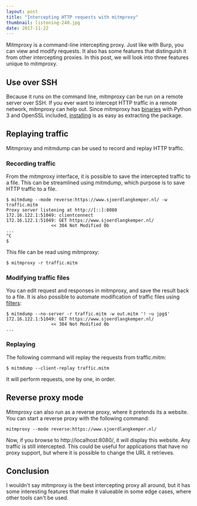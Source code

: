 ```yaml
---
layout: post
title: "Intercepting HTTP requests with mitmproxy"
thumbnail: listening-240.jpg
date: 2017-11-22
---
```


Mitmproxy is a command-line intercepting proxy. Just like with Burp, you can view and modify requests. It also has some features that distinguish it from other intercepting proxies. In this post, we will look into three features unique to mitmproxy.

<!-- photo source: https://www.flickr.com/photos/dotbenjamin/2843144877 -->

## Use over SSH

Because it runs on the command line, mitmproxy can be run on a remote server over SSH. If you ever want to intercept HTTP traffic in a remote network, mitmproxy can help out. Since mitmproxy has [binaries](https://github.com/mitmproxy/mitmproxy/releases) with Python 3 and OpenSSL included, [installing](http://docs.mitmproxy.org/en/stable/install.html) is as easy as extracting the package.

## Replaying traffic

Mitmproxy and mitmdump can be used to record and replay HTTP traffic.

### Recording traffic

From the mitmproxy interface, it is possible to save the intercepted traffic to a file. This can be streamlined using mitmdump, which purpose is to save HTTP traffic to a file.

    $ mitmdump --mode reverse:https://www.sjoerdlangkemper.nl/ -w traffic.mitm
    Proxy server listening at http://[::]:8080
    172.16.122.1:51049: clientconnect
    172.16.122.1:51049: GET https://www.sjoerdlangkemper.nl/
                     << 304 Not Modified 0b
    ...
    ^C
    $

This file can be read using mitmproxy:

    $ mitmproxy -r traffic.mitm

### Modifying traffic files

You can edit request and responses in mitmproxy, and save the result back to a file. It is also possible to automate modification of traffic files using [filters](http://docs.mitmproxy.org/en/stable/features/filters.html):

    $ mitmdump --no-server -r traffic.mitm -w out.mitm '! ~u jpg$'
    172.16.122.1:51049: GET https://www.sjoerdlangkemper.nl/
                     << 304 Not Modified 0b
    ...

### Replaying

The following command will replay the requests from traffic.mitm:

    $ mitmdump --client-replay traffic.mitm

It will perform requests, one by one, in order.
    
## Reverse proxy mode

Mitmproxy can also run as a reverse proxy, where it pretends its a website. You can start a reverse proxy with the following command:

    mitmproxy --mode reverse:https://www.sjoerdlangkemper.nl/

Now, if you browse to http://localhost:8080/, it will display this website. Any traffic is still intercepted. This could be useful for applications that have no proxy support, but where it is possible to change the URL it retrieves.

## Conclusion

I wouldn't say mitmproxy is the best intercepting proxy all around, but it has some interesting features that make it valueable in some edge cases, where other tools can't be used.
